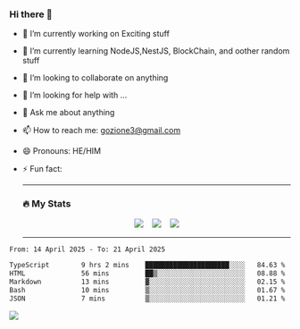### Hi there 👋

<!--
**charlieScript/charlieScript** is a ✨ _special_ ✨ repository because its `README.md` (this file) appears on your GitHub profile.

Here are some ideas to get you started: -->

- 🔭 I’m currently working on Exciting stuff
- 🌱 I’m currently learning NodeJS,NestJS, BlockChain, and oother random stuff
- 👯 I’m looking to collaborate on anything
- 🤔 I’m looking for help with ...
- 💬 Ask me about anything
- 📫 How to reach me: gozione3@gmail.com
- 😄 Pronouns: HE/HIM
- ⚡ Fun fact:


  ---

  ### :fire: My Stats

  <div id="stats" align="center">
  <img src="http://github-readme-streak-stats.herokuapp.com?user=charlieScript&theme=dark&date_format=M%20j%5B%2C%20Y%5D" />&nbsp;&nbsp;&nbsp;
  <img src="https://github-readme-stats.vercel.app/api/top-langs/?username=charlieScript&layout=compact&theme=vision-friendly-dark"/>&nbsp;&nbsp;&nbsp;
  <img src="https://github-readme-stats.vercel.app/api?username=charlieScript&show_icons=true&theme=radical"/>
  </div>

  ---



<!--START_SECTION:waka-->

```txt
From: 14 April 2025 - To: 21 April 2025

TypeScript        9 hrs 2 mins    █████████████████████░░░░   84.63 %
HTML              56 mins         ██▒░░░░░░░░░░░░░░░░░░░░░░   08.88 %
Markdown          13 mins         ▓░░░░░░░░░░░░░░░░░░░░░░░░   02.15 %
Bash              10 mins         ▒░░░░░░░░░░░░░░░░░░░░░░░░   01.67 %
JSON              7 mins          ▒░░░░░░░░░░░░░░░░░░░░░░░░   01.21 %
```

<!--END_SECTION:waka-->
![](https://komarev.com/ghpvc/?username=charlieScript)
